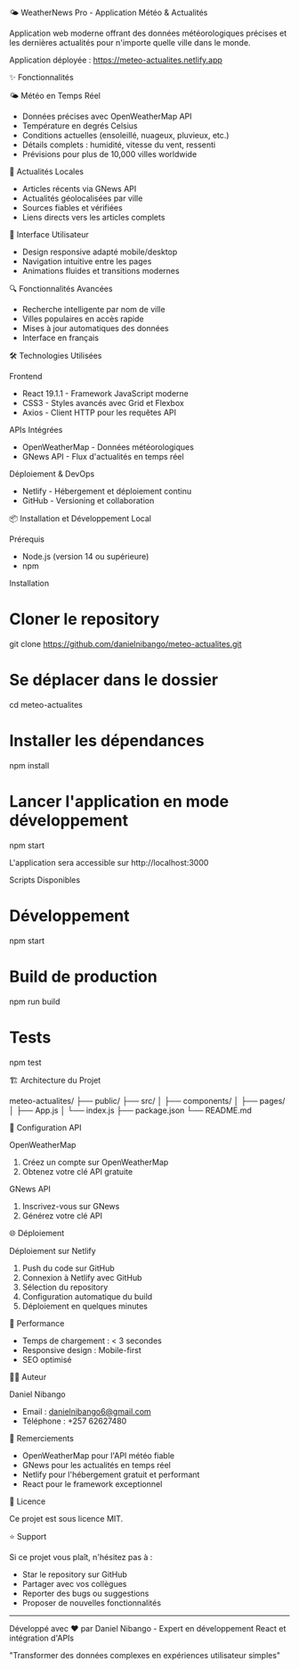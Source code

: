

🌤️ WeatherNews Pro - Application Météo & Actualités

Application web moderne offrant des données météorologiques précises et les dernières actualités pour n'importe quelle ville dans le monde.


Application déployée : https://meteo-actualites.netlify.app

✨ Fonctionnalités

🌤️ Météo en Temps Réel
- Données précises avec OpenWeatherMap API
- Température en degrés Celsius
- Conditions actuelles (ensoleillé, nuageux, pluvieux, etc.)
- Détails complets : humidité, vitesse du vent, ressenti
- Prévisions pour plus de 10,000 villes worldwide

📰 Actualités Locales
- Articles récents via GNews API
- Actualités géolocalisées par ville
- Sources fiables et vérifiées
- Liens directs vers les articles complets

🎨 Interface Utilisateur
- Design responsive adapté mobile/desktop
- Navigation intuitive entre les pages
- Animations fluides et transitions modernes

🔍 Fonctionnalités Avancées
- Recherche intelligente par nom de ville
- Villes populaires en accès rapide
- Mises à jour automatiques des données
- Interface en français

🛠️ Technologies Utilisées

Frontend
- React 19.1.1 - Framework JavaScript moderne
- CSS3 - Styles avancés avec Grid et Flexbox
- Axios - Client HTTP pour les requêtes API

APIs Intégrées
- OpenWeatherMap - Données météorologiques
- GNews API - Flux d'actualités en temps réel

Déploiement & DevOps
- Netlify - Hébergement et déploiement continu
- GitHub - Versioning et collaboration

📦 Installation et Développement Local

Prérequis
- Node.js (version 14 ou supérieure)
- npm

Installation

# Cloner le repository
git clone https://github.com/danielnibango/meteo-actualites.git

# Se déplacer dans le dossier
cd meteo-actualites

# Installer les dépendances
npm install

# Lancer l'application en mode développement
npm start

L'application sera accessible sur http://localhost:3000

Scripts Disponibles

# Développement
npm start

# Build de production
npm run build

# Tests
npm test

🏗️ Architecture du Projet

meteo-actualites/
├── public/
├── src/
│   ├── components/
│   ├── pages/
│   ├── App.js
│   └── index.js
├── package.json
└── README.md

🔧 Configuration API

OpenWeatherMap
1. Créez un compte sur OpenWeatherMap
2. Obtenez votre clé API gratuite

GNews API
1. Inscrivez-vous sur GNews
2. Générez votre clé API

🌐 Déploiement

Déploiement sur Netlify

1. Push du code sur GitHub
2. Connexion à Netlify avec GitHub
3. Sélection du repository
4. Configuration automatique du build
5. Déploiement en quelques minutes

🚀 Performance

- Temps de chargement : < 3 secondes
- Responsive design : Mobile-first
- SEO optimisé

👨‍💻 Auteur

Daniel Nibango

- Email : danielnibango6@gmail.com
- Téléphone : +257 62627480

🙏 Remerciements

- OpenWeatherMap pour l'API météo fiable
- GNews pour les actualités en temps réel
- Netlify pour l'hébergement gratuit et performant
- React pour le framework exceptionnel

📄 Licence

Ce projet est sous licence MIT.

⭐ Support

Si ce projet vous plaît, n'hésitez pas à :

- Star le repository sur GitHub
- Partager avec vos collègues
- Reporter des bugs ou suggestions
- Proposer de nouvelles fonctionnalités

---

Développé avec ❤️ par Daniel Nibango - Expert en développement React et intégration d'APIs

"Transformer des données complexes en expériences utilisateur simples"
